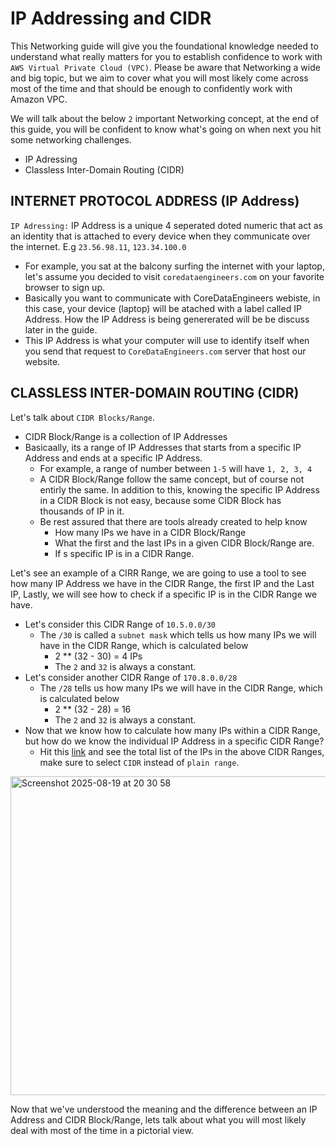 # IP Addressing and CIDR 
This Networking guide will give you the foundational knowledge needed to understand what really matters for you to establish confidence to work with `AWS Virtual Private Cloud (VPC)`. Please be aware that Networking a wide and big topic, but we aim to cover what you will most likely come across most of the time and that should be enough to confidently work with Amazon VPC.

We will talk about the below `2` important Networking concept, at the end of this guide, you will be confident to know what's going on when next you hit some networking challenges.
- IP Adressing
- Classless Inter-Domain Routing (CIDR)

## INTERNET PROTOCOL ADDRESS (IP Address)
`IP Adressing:` IP Address is a unique 4 seperated doted numeric that act as an identity that is attached to every device when they communicate over the internet. E.g `23.56.98.11`, `123.34.100.0`
- For example, you sat at the balcony surfing the internet with your laptop, let's assume you decided to visit `coredataengineers.com` on your favorite browser to sign up.
- Basically you want to communicate with CoreDataEngineers webiste, in this case, your device (laptop) will be atached with a label called IP Address. How the IP Address is being genererated will be be discuss later in the guide.
- This IP Address is what your computer will use to identify itself when you send that request to `CoreDataEngineers.com` server that host our website.

## CLASSLESS INTER-DOMAIN ROUTING (CIDR)
Let's talk about `CIDR Blocks/Range`.
- CIDR Block/Range is a collection of IP Addresses
- Basicaally, its a range of IP Addresses that starts from a specific IP Address and ends at a specific IP Address.
  - For example, a range of number between `1-5` will have `1, 2, 3, 4`
  - A CIDR Block/Range follow the same concept, but of course not entirly the same. In addition to this, knowing the specific IP Address in a CIDR Block is not easy, because some CIDR Block has thousands of IP in it.
  - Be rest assured that there are tools already created to help know 
    - How many IPs we have in a CIDR Block/Range
    - What the first and the last IPs in a given CIDR Block/Range are.
    - If s specific IP is in a CIDR Range.

Let's see an example of a CIRR Range, we are going to use a tool to see how many IP Address we have in the CIDR Range, the first IP and the Last IP, Lastly, we will see how to check if a specific IP is in the CIDR Range we have.
- Let's consider this CIDR Range of `10.5.0.0/30`
  - The `/30` is called a `subnet mask` which tells us how many IPs we will have in the CIDR Range, which is calculated below
    - 2 ** (32 - 30) = 4 IPs
    - The `2` and `32` is always a constant. 
- Let's consider another CIDR Range of `170.8.0.0/28`
  - The `/28` tells us how many IPs we will have in the CIDR Range, which is calculated below
    - 2 ** (32 - 28) = 16
    - The `2` and `32` is always a constant.
- Now that we know how to calculate how many IPs within a CIDR Range, but how do we know the individual IP Address in a specific CIDR Range?
  - Hit this [link](https://ipgen.hasarin.com/) and see the total list of the IPs in the above CIDR Ranges, make sure to select `CIDR` instead of `plain range`.

<img width="1116" height="510" alt="Screenshot 2025-08-19 at 20 30 58" src="https://github.com/user-attachments/assets/6f8a8902-1f11-4827-9f45-54e992650355" />

Now that we've understood the meaning and the difference between an IP Address and CIDR Block/Range, lets talk about what you will most likely deal with most of the time in a pictorial view.









